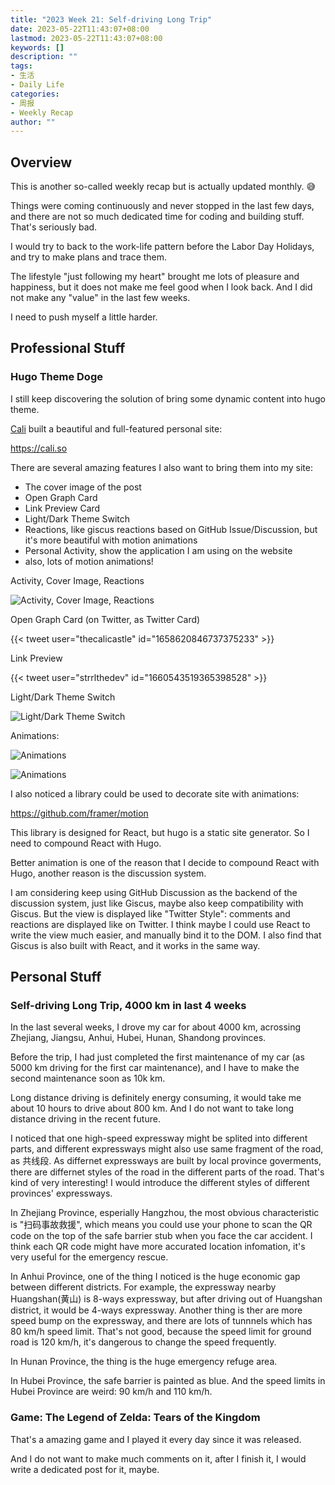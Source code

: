 ```yaml
---
title: "2023 Week 21: Self-driving Long Trip"
date: 2023-05-22T11:43:07+08:00
lastmod: 2023-05-22T11:43:07+08:00
keywords: []
description: ""
tags:
- 生活
- Daily Life
categories:
- 周报
- Weekly Recap
author: ""
---
```


## Overview

This is another so-called weekly recap but is actually updated monthly. 😅

Things were coming continuously and never stopped in the last few days, and there are not so much dedicated time for coding and building stuff. That's seriously bad.

I would try to back to the work-life pattern before the Labor Day Holidays, and try to make plans and trace them.

The lifestyle "just following my heart" brought me lots of pleasure and happiness, but it does not make me feel good when I look back. And I did not make any "value" in the last few weeks.

I need to push myself a little harder.

## Professional Stuff

### Hugo Theme Doge

I still keep discovering the solution of bring some dynamic content into hugo theme.

[Cali](https://twitter.com/thecalicastle) built a beautiful and full-featured personal site:

<https://cali.so>

There are several amazing features I also want to bring them into my site:

- The cover image of the post
- Open Graph Card
- Link Preview Card
- Light/Dark Theme Switch
- Reactions, like giscus reactions based on GitHub Issue/Discussion, but it's more beautiful with motion animations
- Personal Activity, show the application I am using on the website
- also, lots of motion animations!

Activity, Cover Image, Reactions

![Activity, Cover Image, Reactions](2023-05-22-15-46-02.png)

Open Graph Card (on Twitter, as Twitter Card)

{{< tweet user="thecalicastle" id="1658620846737375233" >}}

Link Preview

{{< tweet user="strrlthedev" id="1660543519365398528" >}}

Light/Dark Theme Switch

![Light/Dark Theme Switch](Peek2023-05-2215-49.gif)

Animations:

![Animations](Peek2023-05-2215-53.gif)

![Animations](Peek2023-05-2215-54.gif)

I also noticed a library could be used to decorate site with animations:

<https://github.com/framer/motion>

This library is designed for React, but hugo is a static site generator. So I need to compound React with Hugo.

Better animation is one of the reason that I decide to compound React with Hugo, another reason is the discussion system.

I am considering keep using GitHub Discussion as the backend of the discussion system, just like Giscus, maybe also keep compatibility with Giscus. But the view is displayed like "Twitter Style": comments and reactions are displayed like on Twitter. I think maybe I could use React to write the view much easier, and manually bind it to the DOM. I also find that Giscus is also built with React, and it works in the same way.

## Personal Stuff

### Self-driving Long Trip, 4000 km in last 4 weeks

In the last several weeks, I drove my car for about 4000 km, acrossing Zhejiang, Jiangsu, Anhui, Hubei, Hunan, Shandong provinces.

Before the trip, I had just completed the first maintenance of my car (as 5000 km driving for the first car maintenance), and I have to make the second maintenance soon as 10k km.

Long distance driving is definitely energy consuming, it would take me about 10 hours to drive about 800 km. And I do not want to take long distance driving in the recent future.

I noticed that one high-speed expressway might be splited into different parts, and different expressways might also use same fragment of the road, as 共线段. As differnet expressways are built by local province goverments, there are differnet styles of the road in the different parts of the road. That's kind of very interesting! I would introduce the different styles of different provinces' expressways.

In Zhejiang Province, esperially Hangzhou, the most obvious characteristic is "扫码事故救援", which means you could use your phone to scan the QR code on the top of the safe barrier stub when you face the car accident. I think each QR code might have more accurated location infomation, it's very useful for the emergency rescue.

In Anhui Province, one of the thing I noticed is the huge economic gap between different districts. For example, the expressway nearby Huangshan(黄山) is 8-ways expressway, but after driving out of Huangshan district, it would be 4-ways expressway. Another thing is ther are more speed bump on the expressway, and there are lots of tunnnels which has 80 km/h speed limit. That's not good, because the speed limit for ground road is 120 km/h, it's dangerous to change the speed frequently.

In Hunan Province, the thing is the huge emergency refuge area.

In Hubei Province, the safe barrier is painted as blue. And the speed limits in Hubei Province are weird: 90 km/h and 110 km/h.

### Game: The Legend of Zelda: Tears of the Kingdom

That's a amazing game and I played it every day since it was released.

And I do not want to make much comments on it, after I finish it, I would write a dedicated post for it, maybe.
